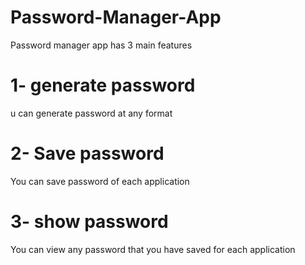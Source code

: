 # Password-Manager-App
Password manager app has 3 main features
<h1>1- generate password</h1>
u can generate password at any format
<h1>2- Save password</h2>
You can save password of each application 
<h1>3- show password</h3>
You can view any password that you have saved for each application
